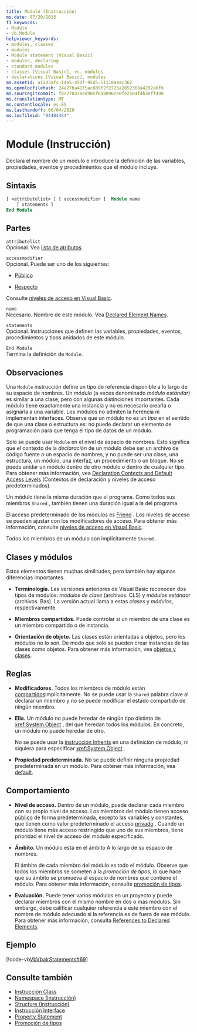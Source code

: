 ```yaml
---
title: Module (Instrucción)
ms.date: 07/20/2015
f1_keywords:
- Module
- vb.Module
helpviewer_keywords:
- modules, classes
- modules
- Module statement [Visual Basic]
- modules, declaring
- standard modules
- classes [Visual Basic], vs. modules
- declarations [Visual Basic], modules
ms.assetid: a1243afc-14a5-45df-95d5-51118aeac362
ms.openlocfilehash: 24a27ba41f5ac889f2f2725a2852368a4292a6fb
ms.sourcegitcommit: f8c270376ed905f6a8896ce0fe25b4f4b38ff498
ms.translationtype: MT
ms.contentlocale: es-ES
ms.lasthandoff: 06/04/2020
ms.locfileid: "84404464"
---
```

# <a name="module-statement"></a>Module (Instrucción)

Declara el nombre de un módulo e introduce la definición de las variables, propiedades, eventos y procedimientos que el módulo incluye.

## <a name="syntax"></a>Sintaxis

```vb
[ <attributelist> ] [ accessmodifier ]  Module name
    [ statements ]
End Module
```

## <a name="parts"></a>Partes

`attributelist`  
Opcional. Vea [lista de atributos](attribute-list.md).

`accessmodifier`  
Opcional. Puede ser uno de los siguientes:

- [Público](../modifiers/public.md)

- [Respecto](../modifiers/friend.md)

Consulte [niveles de acceso en Visual Basic](../../programming-guide/language-features/declared-elements/access-levels.md).

`name`  
Necesario. Nombre de este módulo. Vea [Declared Element Names](../../programming-guide/language-features/declared-elements/declared-element-names.md).

`statements`  
Opcional. Instrucciones que definen las variables, propiedades, eventos, procedimientos y tipos anidados de este módulo.

`End Module`  
Termina la definición de `Module`.

## <a name="remarks"></a>Observaciones

Una `Module` instrucción define un tipo de referencia disponible a lo largo de su espacio de nombres. Un *módulo* (a veces denominado *módulo estándar*) es similar a una clase, pero con algunas distinciones importantes. Cada módulo tiene exactamente una instancia y no es necesario crearla o asignarla a una variable. Los módulos no admiten la herencia ni implementan interfaces. Observe que un módulo no es un *tipo* en el sentido de que una clase o estructura es: no puede declarar un elemento de programación para que tenga el tipo de datos de un módulo.

Solo se puede usar `Module` en el nivel de espacio de nombres. Esto significa que el contexto de la *declaración* de un módulo debe ser un archivo de código fuente o un espacio de nombres, y no puede ser una clase, una estructura, un módulo, una interfaz, un procedimiento o un bloque. No se puede anidar un módulo dentro de otro módulo o dentro de cualquier tipo. Para obtener más información, vea [Declaration Contexts and Default Access Levels](declaration-contexts-and-default-access-levels.md) (Contextos de declaración y niveles de acceso predeterminados).

Un módulo tiene la misma duración que el programa. Como todos sus miembros `Shared` , también tienen una duración igual a la del programa.

El acceso predeterminado de los módulos es [Friend](../modifiers/friend.md) . Los niveles de acceso se pueden ajustar con los modificadores de acceso. Para obtener más información, consulte [niveles de acceso en Visual Basic](../../programming-guide/language-features/declared-elements/access-levels.md).

Todos los miembros de un módulo son implícitamente `Shared` .

## <a name="classes-and-modules"></a>Clases y módulos

Estos elementos tienen muchas similitudes, pero también hay algunas diferencias importantes.

- **Terminología.** Las versiones anteriores de Visual Basic reconocen dos tipos de módulos: *módulos de clase* (archivos. CLS) y *módulos estándar* (archivos. Bas). La versión actual llama a estas *clases* y *módulos*, respectivamente.

- **Miembros compartidos.** Puede controlar si un miembro de una clase es un miembro compartido o de instancia.

- **Orientación de objeto.** Las clases están orientadas a objetos, pero los módulos no lo son. De modo que solo se pueden crear instancias de las clases como objetos. Para obtener más información, vea [objetos y clases](../../programming-guide/language-features/objects-and-classes/index.md).

## <a name="rules"></a>Reglas

- **Modificadores.** Todos los miembros de módulo están [compartidos](../modifiers/shared.md)implícitamente. No se puede usar la `Shared` palabra clave al declarar un miembro y no se puede modificar el estado compartido de ningún miembro.

- **Ella.** Un módulo no puede heredar de ningún tipo distinto de <xref:System.Object> , del que heredan todos los módulos. En concreto, un módulo no puede heredar de otro.

  No se puede usar la [instrucción Inherits](inherits-statement.md) en una definición de módulo, ni siquiera para especificar <xref:System.Object> .

- **Propiedad predeterminada.** No se puede definir ninguna propiedad predeterminada en un módulo. Para obtener más información, vea [default](../modifiers/default.md).

## <a name="behavior"></a>Comportamiento

- **Nivel de acceso.** Dentro de un módulo, puede declarar cada miembro con su propio nivel de acceso. Los miembros del módulo tienen acceso [público](../modifiers/public.md) de forma predeterminada, excepto las variables y constantes, que tienen como valor predeterminado el acceso [privado](../modifiers/private.md) . Cuando un módulo tiene más acceso restringido que uno de sus miembros, tiene prioridad el nivel de acceso del módulo especificado.

- **Ámbito.** Un módulo está en el ámbito A lo largo de su espacio de nombres.

  El ámbito de cada miembro del módulo es todo el módulo. Observe que todos los miembros se someten a la *promoción de tipos*, lo que hace que su ámbito se promueva al espacio de nombres que contiene el módulo. Para obtener más información, consulte [promoción de tipos](../../programming-guide/language-features/declared-elements/type-promotion.md).

- **Evaluación.** Puede tener varios módulos en un proyecto y puede declarar miembros con el mismo nombre en dos o más módulos. Sin embargo, debe calificar cualquier referencia a este miembro con el nombre de módulo adecuado si la referencia es de fuera de ese módulo. Para obtener más información, consulta [References to Declared Elements](../../programming-guide/language-features/declared-elements/references-to-declared-elements.md).

## <a name="example"></a>Ejemplo

[!code-vb[VbVbalrStatements#69](~/samples/snippets/visualbasic/VS_Snippets_VBCSharp/VbVbalrStatements/VB/Class1.vb#69)]

## <a name="see-also"></a>Consulte también

- [Instrucción Class](class-statement.md)
- [Namespace (Instrucción)](namespace-statement.md)
- [Structure (Instrucción)](structure-statement.md)
- [Instrucción Interface](interface-statement.md)
- [Property Statement](property-statement.md)
- [Promoción de tipos](../../programming-guide/language-features/declared-elements/type-promotion.md)
